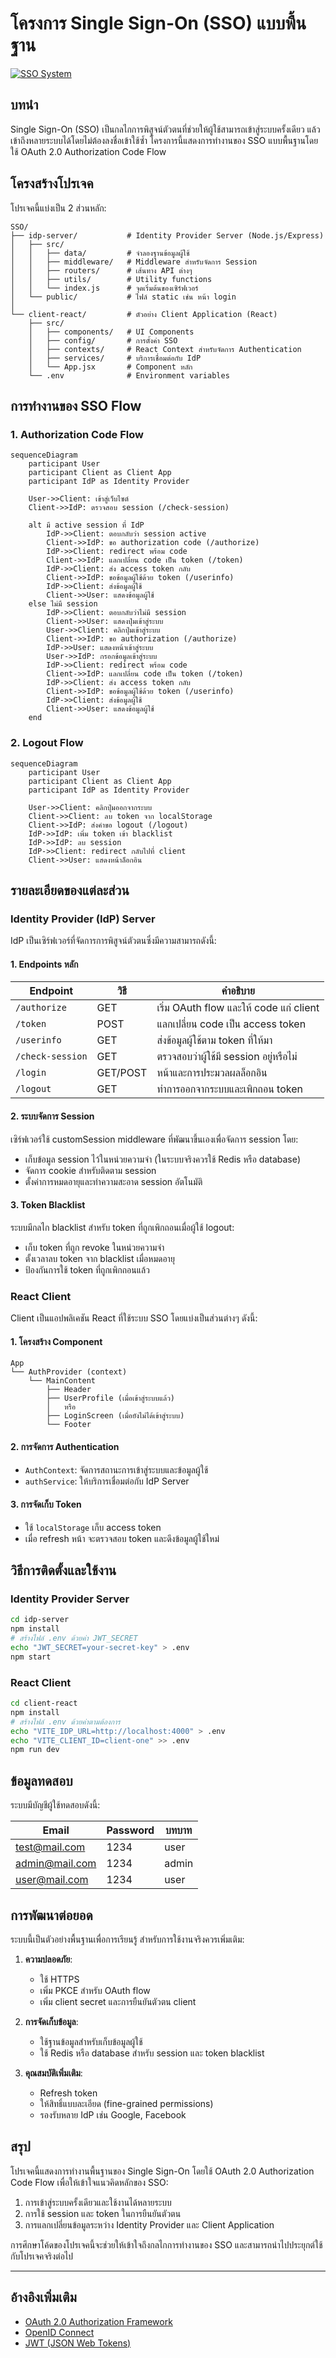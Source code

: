 # โครงการ Single Sign-On (SSO) แบบพื้นฐาน

[![SSO System](https://mermaid.ink/img/pako:eNplksFuwjAMhl_Fyml7AO4bMGlS0bTTkHbYBYWTlI1BnCpJQYzyKHuWOU4LZSByk-3_-_cnTtyzVlrCU_a0lJScGcii2aqjptznakGBcmad0vKQc94aT8uzyrBT4i8DagLOcL-1-cvyVfQGlbYvPjozGWnTnl-a5rnrldO0G2kBLRMG_ba1BOs7GssjWz-s6z85LwwALr2GmzpLM4TOUwDTUBmn2PPUbHBn6dvs2ox8afKnYnzIfYwpnDzuIXDVR86rsdAeqTETR9XZESsqPunoFgYdSMsDm1ug2YAMLaSlDPhOvDtt0O7bvCPPWmbw3WekOSg2TRhDsqdtf3j34-_rkJ0UKz7EtXlv6CKLZ5Z4KxkM8i8W8GCVMsCdQE-ynOPiwkXGEl2NoeJJT9bQL3l7pkaVvkhWRvB-Bh85wYRlOnkab08D6-cpS9pOj9AIZd9T4CzIwuT_3oHXvNUylKHqhAmI_7Gc1Iur9Q8FzOiF?type=png)](https://mermaid.live/edit#pako:eNplksFuwjAMhl_Fyml7AO4bMGlS0bTTkHbYBYWTlI1BnCpJQYzyKHuWOU4LZSByk-3_-_cnTtyzVlrCU_a0lJScGcii2aqjptznakGBcmad0vKQc94aT8uzyrBT4i8DagLOcL-1-cvyVfQGlbYvPjozGWnTnl-a5rnrldO0G2kBLRMG_ba1BOs7GssjWz-s6z85LwwALr2GmzpLM4TOUwDTUBmn2PPUbHBn6dvs2ox8afKnYnzIfYwpnDzuIXDVR86rsdAeqTETR9XZESsqPunoFgYdSMsDm1ug2YAMLaSlDPhOvDtt0O7bvCPPWmbw3WekOSg2TRhDsqdtf3j34-_rkJ0UKz7EtXlv6CKLZ5Z4KxkM8i8W8GCVMsCdQE-ynOPiwkXGEl2NoeJJT9bQL3l7pkaVvkhWRvB-Bh85wYRlOnkab08D6-cpS9pOj9AIZd9T4CzIwuT_3oHXvNUylKHqhAmI_7Gc1Iur9Q8FzOiF)

## บทนำ

Single Sign-On (SSO) เป็นกลไกการพิสูจน์ตัวตนที่ช่วยให้ผู้ใช้สามารถเข้าสู่ระบบครั้งเดียว แล้วเข้าถึงหลายระบบได้โดยไม่ต้องลงชื่อเข้าใช้ซ้ำ โครงการนี้แสดงการทำงานของ SSO แบบพื้นฐานโดยใช้ OAuth 2.0 Authorization Code Flow

## โครงสร้างโปรเจค

โปรเจคนี้แบ่งเป็น 2 ส่วนหลัก:

```
SSO/
├── idp-server/           # Identity Provider Server (Node.js/Express)
│   ├── src/
│   │   ├── data/         # จำลองฐานข้อมูลผู้ใช้
│   │   ├── middleware/   # Middleware สำหรับจัดการ Session
│   │   ├── routers/      # เส้นทาง API ต่างๆ
│   │   ├── utils/        # Utility functions
│   │   └── index.js      # จุดเริ่มต้นของเซิร์ฟเวอร์
│   └── public/           # ไฟล์ static เช่น หน้า login
│
└── client-react/         # ตัวอย่าง Client Application (React)
    ├── src/
    │   ├── components/   # UI Components
    │   ├── config/       # การตั้งค่า SSO
    │   ├── contexts/     # React Context สำหรับจัดการ Authentication
    │   ├── services/     # บริการเชื่อมต่อกับ IdP
    │   └── App.jsx       # Component หลัก
    └── .env              # Environment variables
```

## การทำงานของ SSO Flow

### 1. Authorization Code Flow

```mermaid
sequenceDiagram
    participant User
    participant Client as Client App
    participant IdP as Identity Provider

    User->>Client: เข้าสู่เว็บไซต์
    Client->>IdP: ตรวจสอบ session (/check-session)

    alt มี active session ที่ IdP
        IdP->>Client: ตอบกลับว่า session active
        Client->>IdP: ขอ authorization code (/authorize)
        IdP->>Client: redirect พร้อม code
        Client->>IdP: แลกเปลี่ยน code เป็น token (/token)
        IdP->>Client: ส่ง access token กลับ
        Client->>IdP: ขอข้อมูลผู้ใช้ด้วย token (/userinfo)
        IdP->>Client: ส่งข้อมูลผู้ใช้
        Client->>User: แสดงข้อมูลผู้ใช้
    else ไม่มี session
        IdP->>Client: ตอบกลับว่าไม่มี session
        Client->>User: แสดงปุ่มเข้าสู่ระบบ
        User->>Client: คลิกปุ่มเข้าสู่ระบบ
        Client->>IdP: ขอ authorization (/authorize)
        IdP->>User: แสดงหน้าเข้าสู่ระบบ
        User->>IdP: กรอกข้อมูลเข้าสู่ระบบ
        IdP->>Client: redirect พร้อม code
        Client->>IdP: แลกเปลี่ยน code เป็น token (/token)
        IdP->>Client: ส่ง access token กลับ
        Client->>IdP: ขอข้อมูลผู้ใช้ด้วย token (/userinfo)
        IdP->>Client: ส่งข้อมูลผู้ใช้
        Client->>User: แสดงข้อมูลผู้ใช้
    end
```

### 2. Logout Flow

```mermaid
sequenceDiagram
    participant User
    participant Client as Client App
    participant IdP as Identity Provider

    User->>Client: คลิกปุ่มออกจากระบบ
    Client->>Client: ลบ token จาก localStorage
    Client->>IdP: ส่งคำขอ logout (/logout)
    IdP->>IdP: เพิ่ม token เข้า blacklist
    IdP->>IdP: ลบ session
    IdP->>Client: redirect กลับไปที่ client
    Client->>User: แสดงหน้าล็อกอิน
```

## รายละเอียดของแต่ละส่วน

### Identity Provider (IdP) Server

IdP เป็นเซิร์ฟเวอร์ที่จัดการการพิสูจน์ตัวตนซึ่งมีความสามารถดังนี้:

#### 1. Endpoints หลัก

| Endpoint         | วิธี     | คำอธิบาย                                |
| ---------------- | -------- | --------------------------------------- |
| `/authorize`     | GET      | เริ่ม OAuth flow และให้ code แก่ client |
| `/token`         | POST     | แลกเปลี่ยน code เป็น access token       |
| `/userinfo`      | GET      | ส่งข้อมูลผู้ใช้ตาม token ที่ให้มา       |
| `/check-session` | GET      | ตรวจสอบว่าผู้ใช้มี session อยู่หรือไม่  |
| `/login`         | GET/POST | หน้าและการประมวลผลล็อกอิน               |
| `/logout`        | GET      | ทำการออกจากระบบและเพิกถอน token         |

#### 2. ระบบจัดการ Session

เซิร์ฟเวอร์ใช้ customSession middleware ที่พัฒนาขึ้นเองเพื่อจัดการ session โดย:

- เก็บข้อมูล session ไว้ในหน่วยความจำ (ในระบบจริงควรใช้ Redis หรือ database)
- จัดการ cookie สำหรับติดตาม session
- ตั้งค่าการหมดอายุและทำความสะอาด session อัตโนมัติ

#### 3. Token Blacklist

ระบบมีกลไก blacklist สำหรับ token ที่ถูกเพิกถอนเมื่อผู้ใช้ logout:

- เก็บ token ที่ถูก revoke ในหน่วยความจำ
- ตั้งเวลาลบ token จาก blacklist เมื่อหมดอายุ
- ป้องกันการใช้ token ที่ถูกเพิกถอนแล้ว

### React Client

Client เป็นแอปพลิเคชัน React ที่ใช้ระบบ SSO โดยแบ่งเป็นส่วนต่างๆ ดังนี้:

#### 1. โครงสร้าง Component

```
App
└── AuthProvider (context)
    └── MainContent
        ├── Header
        ├── UserProfile (เมื่อเข้าสู่ระบบแล้ว)
        │   หรือ
        ├── LoginScreen (เมื่อยังไม่ได้เข้าสู่ระบบ)
        └── Footer
```

#### 2. การจัดการ Authentication

- `AuthContext`: จัดการสถานะการเข้าสู่ระบบและข้อมูลผู้ใช้
- `authService`: ให้บริการเชื่อมต่อกับ IdP Server

#### 3. การจัดเก็บ Token

- ใช้ `localStorage` เก็บ access token
- เมื่อ refresh หน้า จะตรวจสอบ token และดึงข้อมูลผู้ใช้ใหม่

## วิธีการติดตั้งและใช้งาน

### Identity Provider Server

```bash
cd idp-server
npm install
# สร้างไฟล์ .env ด้วยค่า JWT_SECRET
echo "JWT_SECRET=your-secret-key" > .env
npm start
```

### React Client

```bash
cd client-react
npm install
# สร้างไฟล์ .env ด้วยค่าตามต้องการ
echo "VITE_IDP_URL=http://localhost:4000" > .env
echo "VITE_CLIENT_ID=client-one" >> .env
npm run dev
```

## ข้อมูลทดสอบ

ระบบมีบัญชีผู้ใช้ทดสอบดังนี้:

| Email          | Password | บทบาท |
| -------------- | -------- | ----- |
| test@mail.com  | 1234     | user  |
| admin@mail.com | 1234     | admin |
| user@mail.com  | 1234     | user  |

## การพัฒนาต่อยอด

ระบบนี้เป็นตัวอย่างพื้นฐานเพื่อการเรียนรู้ สำหรับการใช้งานจริงควรเพิ่มเติม:

1. **ความปลอดภัย**:

   - ใช้ HTTPS
   - เพิ่ม PKCE สำหรับ OAuth flow
   - เพิ่ม client secret และการยืนยันตัวตน client

2. **การจัดเก็บข้อมูล**:

   - ใช้ฐานข้อมูลสำหรับเก็บข้อมูลผู้ใช้
   - ใช้ Redis หรือ database สำหรับ session และ token blacklist

3. **คุณสมบัติเพิ่มเติม**:
   - Refresh token
   - ให้สิทธิ์แบบละเอียด (fine-grained permissions)
   - รองรับหลาย IdP เช่น Google, Facebook

## สรุป

โปรเจคนี้แสดงการทำงานพื้นฐานของ Single Sign-On โดยใช้ OAuth 2.0 Authorization Code Flow เพื่อให้เข้าใจแนวคิดหลักของ SSO:

1. การเข้าสู่ระบบครั้งเดียวและใช้งานได้หลายระบบ
2. การใช้ session และ token ในการยืนยันตัวตน
3. การแลกเปลี่ยนข้อมูลระหว่าง Identity Provider และ Client Application

การศึกษาโค้ดของโปรเจคนี้จะช่วยให้เข้าใจถึงกลไกการทำงานของ SSO และสามารถนำไปประยุกต์ใช้กับโปรเจคจริงต่อไป

---

## อ้างอิงเพิ่มเติม

- [OAuth 2.0 Authorization Framework](https://oauth.net/2/)
- [OpenID Connect](https://openid.net/connect/)
- [JWT (JSON Web Tokens)](https://jwt.io/)

```

```
